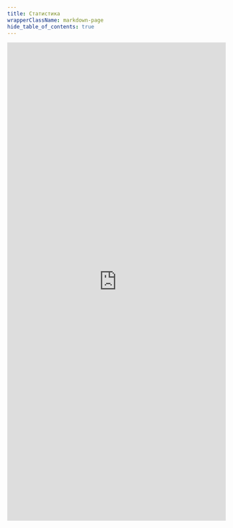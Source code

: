 ```yaml
---
title: Статистика
wrapperClassName: markdown-page
hide_table_of_contents: true
---
```


<iframe
  src="https://datalens.yandex/ia4d9vau18im3?_no_controls=1"
  width="100%"
  height="1100"
  frameborder="0"
></iframe>
